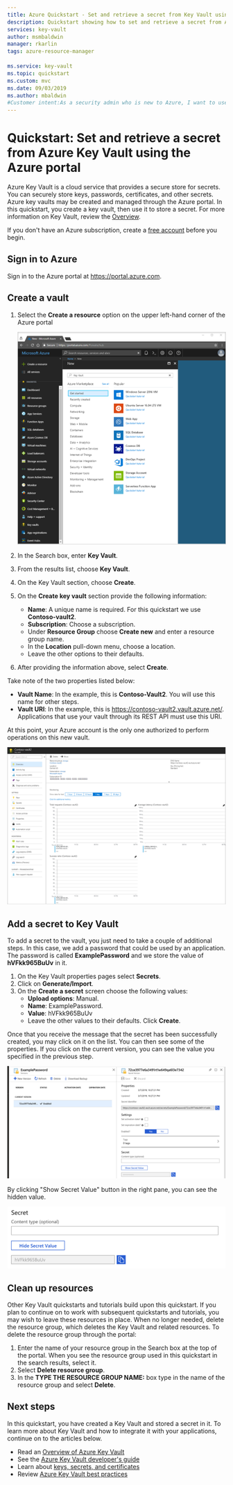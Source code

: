 ```yaml
---
title: Azure Quickstart - Set and retrieve a secret from Key Vault using Azure portal | Microsoft Docs
description: Quickstart showing how to set and retrieve a secret from Azure Key Vault using the Azure portal
services: key-vault
author: msmbaldwin
manager: rkarlin
tags: azure-resource-manager

ms.service: key-vault
ms.topic: quickstart
ms.custom: mvc
ms.date: 09/03/2019
ms.author: mbaldwin
#Customer intent:As a security admin who is new to Azure, I want to use Key Vault to securely store keys and passwords in Azure
---
```

# Quickstart: Set and retrieve a secret from Azure Key Vault using the Azure portal

Azure Key Vault is a cloud service that provides a secure store for secrets. You can securely store keys, passwords, certificates, and other secrets. Azure key vaults may be created and managed through the Azure portal. In this quickstart, you create a key vault, then use it to store a secret. For more information on Key Vault, review the [Overview](key-vault-overview.md).

If you don't have an Azure subscription, create a [free account](https://azure.microsoft.com/free/?WT.mc_id=A261C142F) before you begin.

## Sign in to Azure

Sign in to the Azure portal at https://portal.azure.com.

## Create a vault

1. Select the **Create a resource** option on the upper left-hand corner of the Azure portal

    ![Output after Key Vault creation completes](./media/quick-create-portal/search-services.png)
2. In the Search box, enter **Key Vault**.
3. From the results list, choose **Key Vault**.
4. On the Key Vault section, choose **Create**.
5. On the **Create key vault** section provide the following information:
    - **Name**: A unique name is required. For this quickstart we use **Contoso-vault2**. 
    - **Subscription**: Choose a subscription.
    - Under **Resource Group** choose **Create new** and enter a resource group name.
    - In the **Location** pull-down menu, choose a location.
    - Leave the other options to their defaults.
6. After providing the information above, select **Create**.

Take note of the two properties listed below:

* **Vault Name**: In the example, this is **Contoso-Vault2**. You will use this name for other steps.
* **Vault URI**: In the example, this is https://contoso-vault2.vault.azure.net/. Applications that use your vault through its REST API must use this URI.

At this point, your Azure account is the only one authorized to perform operations on this new vault.

![Output after Key Vault creation completes](./media/quick-create-portal/vault-properties.png)

## Add a secret to Key Vault

To add a secret to the vault, you just need to take a couple of additional steps. In this case, we add a password that could be used by an application. The password is called **ExamplePassword** and we store the value of **hVFkk965BuUv** in it.

1. On the Key Vault properties pages select **Secrets**.
2. Click on **Generate/Import**.
3. On the **Create a secret** screen choose the following values:
    - **Upload options**: Manual.
    - **Name**: ExamplePassword.
    - **Value**: hVFkk965BuUv
    - Leave the other values to their defaults. Click **Create**.

Once that you receive the message that the secret has been successfully created, you may click on it on the list. You can then see some of the properties. If you click on the current version, you can see the value you specified in the previous step.

![Secret properties](./media/quick-create-portal/current-version-hidden.png)

By clicking "Show Secret Value" button in the right pane, you can see the hidden value. 

![Secret value appeared](./media/quick-create-portal/current-version-shown.png)

## Clean up resources

Other Key Vault quickstarts and tutorials build upon this quickstart. If you plan to continue on to work with subsequent quickstarts and tutorials, you may wish to leave these resources in place.
When no longer needed, delete the resource group, which deletes the Key Vault and related resources. To delete the resource group through the portal:

1. Enter the name of your resource group in the Search box at the top of the portal. When you see the resource group used in this quickstart in the search results, select it.
2. Select **Delete resource group**.
3. In the **TYPE THE RESOURCE GROUP NAME:** box type in the name of the resource group and select **Delete**.


## Next steps

In this quickstart, you have created a Key Vault and stored a secret in it. To learn more about Key Vault and how to integrate it with your applications, continue on to the articles below.

- Read an [Overview of Azure Key Vault](key-vault-overview.md)
- See the [Azure Key Vault developer's guide](key-vault-developers-guide.md)
- Learn about [keys, secrets, and certificates](about-keys-secrets-and-certificates.md)
- Review [Azure Key Vault best practices](key-vault-best-practices.md)